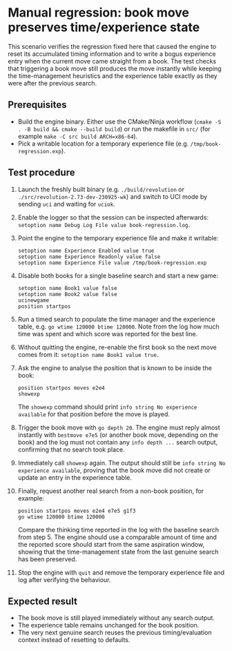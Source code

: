 # Manual regression: book move preserves time/experience state

This scenario verifies the regression fixed here that caused the engine to
reset its accumulated timing information and to write a bogus experience entry
when the current move came straight from a book.  The test checks that
triggering a book move still produces the move instantly while keeping the
time-management heuristics and the experience table exactly as they were after
the previous search.

## Prerequisites

* Build the engine binary.  Either use the CMake/Ninja workflow
  (`cmake -S . -B build && cmake --build build`) or run the makefile in
  `src/` (for example `make -C src build ARCH=x86-64`).
* Pick a writable location for a temporary experience file (e.g.
  `/tmp/book-regression.exp`).

## Test procedure

1. Launch the freshly built binary (e.g. `./build/revolution` or
   `./src/revolution-2.73-dev-230925-wk`) and switch to UCI mode by sending `uci` and
   waiting for `uciok`.
2. Enable the logger so that the session can be inspected afterwards:
   `setoption name Debug Log File value book-regression.log`.
3. Point the engine to the temporary experience file and make it writable:
   ```
   setoption name Experience Enabled value true
   setoption name Experience Readonly value false
   setoption name Experience File value /tmp/book-regression.exp
   ```
4. Disable both books for a single baseline search and start a new game:
   ```
   setoption name Book1 value false
   setoption name Book2 value false
   ucinewgame
   position startpos
   ```
5. Run a timed search to populate the time manager and the experience table,
   e.g. `go wtime 120000 btime 120000`.  Note from the log how much time was
   spent and which score was reported for the best line.
6. Without quitting the engine, re-enable the first book so the next move comes
   from it: `setoption name Book1 value true`.
7. Ask the engine to analyse the position that is known to be inside the book:
   ```
   position startpos moves e2e4
   showexp
   ```
   The `showexp` command should print `info string No experience available` for
   that position before the move is played.
8. Trigger the book move with `go depth 20`.  The engine must reply almost
   instantly with `bestmove e7e5` (or another book move, depending on the book)
   and the log must not contain any `info depth ...` search output, confirming
   that no search took place.
9. Immediately call `showexp` again.  The output should still be
   `info string No experience available`, proving that the book move did not
   create or update an entry in the experience table.
10. Finally, request another real search from a non-book position, for example:
    ```
    position startpos moves e2e4 e7e5 g1f3
    go wtime 120000 btime 120000
    ```
    Compare the thinking time reported in the log with the baseline search from
    step&nbsp;5.  The engine should use a comparable amount of time and the
    reported score should start from the same aspiration window, showing that
    the time-management state from the last genuine search has been preserved.

11. Stop the engine with `quit` and remove the temporary experience file and
    log after verifying the behaviour.

## Expected result

* The book move is still played immediately without any search output.
* The experience table remains unchanged for the book position.
* The very next genuine search reuses the previous timing/evaluation context
  instead of resetting to defaults.

